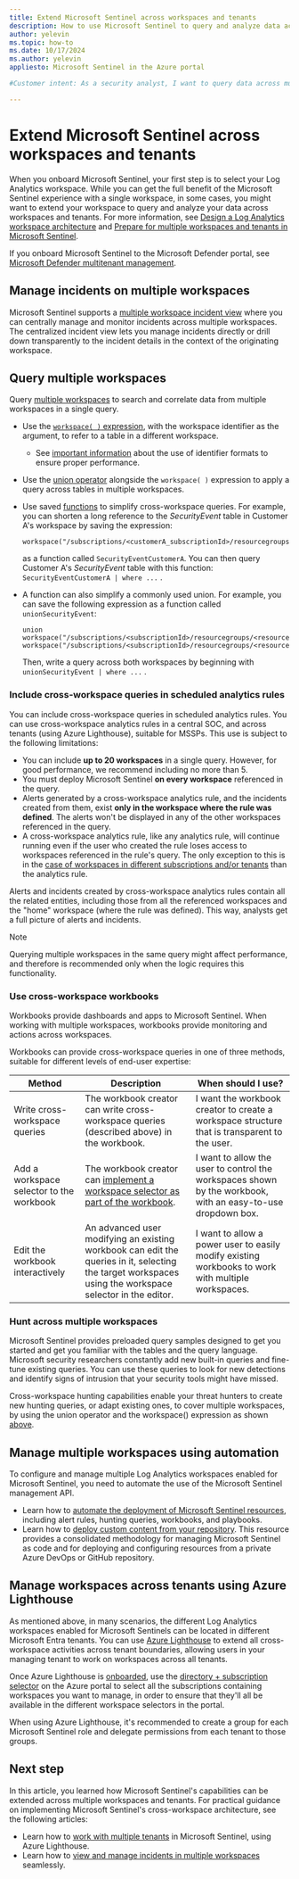```yaml
---
title: Extend Microsoft Sentinel across workspaces and tenants
description: How to use Microsoft Sentinel to query and analyze data across workspaces and tenants.
author: yelevin
ms.topic: how-to
ms.date: 10/17/2024
ms.author: yelevin
appliesto: Microsoft Sentinel in the Azure portal

#Customer intent: As a security analyst, I want to query data across multiple workspaces and tenants so that I can centralize incident management and enhance threat detection capabilities.

---
```


# Extend Microsoft Sentinel across workspaces and tenants

When you onboard Microsoft Sentinel, your first step is to select your Log Analytics workspace. While you can get the full benefit of the Microsoft Sentinel experience with a single workspace, in some cases, you might want to extend your workspace to query and analyze your data across workspaces and tenants. For more information, see [Design a Log Analytics workspace architecture](/azure/azure-monitor/logs/workspace-design) and [Prepare for multiple workspaces and tenants in Microsoft Sentinel](prepare-multiple-workspaces.md).

If you onboard Microsoft Sentinel to the Microsoft Defender portal, see [Microsoft Defender multitenant management](/defender-xdr/mto-overview).

## Manage incidents on multiple workspaces

Microsoft Sentinel supports a [multiple workspace incident view](./multiple-workspace-view.md) where you can centrally manage and monitor incidents across multiple workspaces. The centralized incident view lets you manage incidents directly or drill down transparently to the incident details in the context of the originating workspace.

## Query multiple workspaces

Query [multiple workspaces](/azure/azure-monitor/logs/cross-workspace-query) to search and correlate data from multiple workspaces in a single query.

- Use the [`workspace( )` expression](/azure/azure-monitor/logs/workspace-expression), with the workspace identifier as the argument, to refer to a table in a different workspace.

   - See [important information](/azure/azure-monitor/logs/workspace-expression#syntax) about the use of identifier formats to ensure proper performance.

- Use the [union operator](/azure/data-explorer/kusto/query/unionoperator?pivots=azuremonitor) alongside the `workspace( )` expression to apply a query across tables in multiple workspaces.

- Use saved [functions](/azure/azure-monitor/logs/functions) to simplify cross-workspace queries. For example, you can shorten a long reference to the *SecurityEvent* table in Customer A's workspace by saving the expression:

   ```kusto
   workspace("/subscriptions/<customerA_subscriptionId>/resourcegroups/<resourceGroupName>/providers/microsoft.OperationalInsights/workspaces/<workspaceName>").SecurityEvent
   ```

   as a function called `SecurityEventCustomerA`. You can then query Customer A's *SecurityEvent* table with this function: `SecurityEventCustomerA | where ...` .

- A function can also simplify a commonly used union. For example, you can save the following expression as a function called `unionSecurityEvent`:

   ```kusto
   union 
   workspace("/subscriptions/<subscriptionId>/resourcegroups/<resourceGroupName>/providers/microsoft.OperationalInsights/workspaces/<workspaceName1>").SecurityEvent, 
   workspace("/subscriptions/<subscriptionId>/resourcegroups/<resourceGroupName>/providers/microsoft.OperationalInsights/workspaces/<workspaceName2>").SecurityEvent
   ```

   Then, write a query across both workspaces by beginning with `unionSecurityEvent | where ...` .

### Include cross-workspace queries in scheduled analytics rules<a name="scheduled-alerts"></a>

<!-- Bookmark added for backward compatibility with old heading -->
You can include cross-workspace queries in scheduled analytics rules. You can use cross-workspace analytics rules in a central SOC, and across tenants (using Azure Lighthouse), suitable for MSSPs. This use is subject to the following limitations:

- You can include **up to 20 workspaces** in a single query. However, for good performance, we recommend including no more than 5.
- You must deploy Microsoft Sentinel **on every workspace** referenced in the query.
- Alerts generated by a cross-workspace analytics rule, and the incidents created from them, exist **only in the workspace where the rule was defined**. The alerts won't be displayed in any of the other workspaces referenced in the query.
- A cross-workspace analytics rule, like any analytics rule, will continue running even if the user who created the rule loses access to workspaces referenced in the rule's query. The only exception to this is in the [case of workspaces in different subscriptions and/or tenants](threat-detection.md#access-permissions-for-analytics-rules) than the analytics rule.
   
Alerts and incidents created by cross-workspace analytics rules contain all the related entities, including those from all the referenced workspaces and the "home" workspace (where the rule was defined). This way, analysts get a full picture of alerts and incidents.

> [!NOTE]
> Querying multiple workspaces in the same query might affect performance, and therefore is recommended only when the logic requires this functionality.

### Use cross-workspace workbooks<a name="using-cross-workspace-workbooks"></a>
<!-- Bookmark added for backward compatibility with old heading -->

Workbooks provide dashboards and apps to Microsoft Sentinel. When working with multiple workspaces, workbooks provide monitoring and actions across workspaces.

Workbooks can provide cross-workspace queries in one of three methods, suitable for different levels of end-user expertise:

| Method  | Description | When should I use? |
|---------|-------------|--------------------|
| Write cross-workspace queries | The workbook creator can write cross-workspace queries (described above) in the workbook. | I want the workbook creator to create a workspace structure that is transparent to the user. |
| Add a workspace selector to the workbook | The workbook creator can [implement a workspace selector as part of the workbook](https://techcommunity.microsoft.com/t5/azure-sentinel/making-your-azure-sentinel-workbooks-multi-tenant-or-multi/ba-p/1402357). | I want to allow the user to control the workspaces shown by the workbook, with an easy-to-use dropdown box. |
| Edit the workbook interactively | An advanced user modifying an existing workbook can edit the queries in it, selecting the target workspaces using the workspace selector in the editor. | I want to allow a power user to easily modify existing workbooks to work with multiple workspaces. |

### Hunt across multiple workspaces

Microsoft Sentinel provides preloaded query samples designed to get you started and get you familiar with the tables and the query language. Microsoft security researchers constantly add new built-in queries and fine-tune existing queries. You can use these queries to look for new detections and identify signs of intrusion that your security tools might have missed.  

Cross-workspace hunting capabilities enable your threat hunters to create new hunting queries, or adapt existing ones, to cover multiple workspaces, by using the union operator and the workspace() expression as shown [above](#query-multiple-workspaces).

## Manage multiple workspaces using automation

To configure and manage multiple Log Analytics workspaces enabled for Microsoft Sentinel, you need to automate the use of the Microsoft Sentinel management API. 

- Learn how to [automate the deployment of Microsoft Sentinel resources](https://techcommunity.microsoft.com/t5/azure-sentinel/extending-azure-sentinel-apis-integration-and-management/ba-p/1116885), including alert rules, hunting queries, workbooks, and playbooks.
- Learn how to [deploy custom content from your repository](ci-cd.md). This resource provides a consolidated methodology for managing Microsoft Sentinel as code and for deploying and configuring resources from a private Azure DevOps or GitHub repository.

## Manage workspaces across tenants using Azure Lighthouse

As mentioned above, in many scenarios, the different Log Analytics workspaces enabled for Microsoft Sentinels can be located in different Microsoft Entra tenants. You can use [Azure Lighthouse](/azure/lighthouse/overview) to extend all cross-workspace activities across tenant boundaries, allowing users in your managing tenant to work on workspaces across all tenants. 

Once Azure Lighthouse is [onboarded](/azure/lighthouse/how-to/onboard-customer), use the [directory + subscription selector](multiple-tenants-service-providers.md#access-microsoft-sentinel-in-managed-tenants) on the Azure portal to select all the subscriptions containing workspaces you want to manage, in order to ensure that they'll all be available in the different workspace selectors in the portal.

When using Azure Lighthouse, it's recommended to create a group for each Microsoft Sentinel role and delegate permissions from each tenant to those groups.

## Next step

In this article, you learned how Microsoft Sentinel's capabilities can be extended across multiple workspaces and tenants. For practical guidance on implementing Microsoft Sentinel's cross-workspace architecture, see the following articles:

- Learn how to [work with multiple tenants](./multiple-tenants-service-providers.md) in Microsoft Sentinel, using Azure Lighthouse.
- Learn how to [view and manage incidents in multiple workspaces](./multiple-workspace-view.md) seamlessly.

